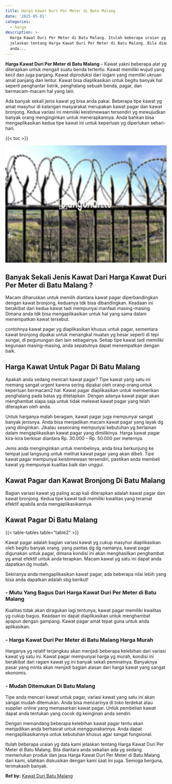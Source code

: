 ```yaml
---
title: Harga Kawat Duri Per Meter di Batu Malang
date: '2025-05-01'
categories:
  - harga
description: >-
  Harga Kawat Duri Per Meter di Batu Malang. Itulah beberapa uraian yg data kami
  jelaskan tentang Harga Kawat Duri Per Meter di Batu Malang. Bila diantara
  anda...
---
```


**Harga Kawat Duri Per Meter di Batu Malang** – Kawat yakni beberapa alat yg diterapkan untuk mengait suatu benda tertentu. Kawat memiliki wujud yang kecil dan juga panjang. Kawat diproduksi dari logam yang memiliki ukruan amat panjang dan lentur. Kawat bisa diaplikasikan untuk begitu banyak hal seperti penghantar listrik, penghalang sebuah benda, pagar, dan bermacam-macam hal yang lain.

Ada banyak sekali jenis kawat yg bisa anda pakai. Beberapa tipe kawat yg amat masyhur di kalangan masyarakat merupakan kawat pagar dan kawat bronjong. Kedua variasi ini memiliki keistimewaan tersendiri yg mewujudkan banyak orang menginginkan untuk menerapkannya. Anda bahkan bisa mengaplikasikan kedua tipe kawat ini untuk keperluan yg diperlukan sehari-hari.

{{< toc >}}

![Harga Kawat Duri Per Meter di Batu Malang](/images/jual-kawat-murah41.png)

## Banyak Sekali Jenis Kawat Dari Harga Kawat Duri Per Meter di Batu Malang ?

Macam diharuskan untuk memlih diantara kawat pagar diperbandingkan dengan kawat bronjong, keduanya tdk bisa dibandingkan. Keadaan ini berakibat dari kedua kawat tadi mempunyai manfaat masing-masing. Dimana anda tdk bisa mengaplikasikan untuk hal yang sama dalam menempatkan kawat tersebut.

contohnya kawat pagar yg diaplikasikan khusus untuk pagar, sementara kawat bronjong dipakai untuk menangkal muatan yg besar seperti di tepi sungai, di pegunungan dan lain sebagainya. Setiap tipe kawat tadi memiliki kegunaan masing-masing, anda sepatutnya dapat menempatkan dengan baik.

## Harga Kawat Untuk Pagar Di Batu Malang

Apakah anda sedang mencari kawat pagar? Tipe kawat yang satu ini memang sangat urgent karena sering dipakai oleh orang-orang untuk keperluan bermacam2 hal. Kawat pagar diaplikasikan untuk memberikan penghalang pada batas yg ditetapkan. Dengan adanya kawat pagar akan menghambat siapa saja untuk tidak melewat kawat pagar yang telah diterapkan oleh anda.

Untuk harganya malah beragam, kawat pagar juga mempunyai sangat banyak jenisnya. Anda bisa menjadikan macam kawat pagar yang layak dg yang diinginkan. Jikalau seseorang mempunyai kebutuhan yg berlainan dalam mengaplikasikan kawat pagar yang dimilikinya. Harga kawat pagar kira-kira berkisar diantara Rp. 30.000 – Rp. 50.000 per meternya.

Jenis anda menginginkan untuk membelinya, anda bisa berkunjung ke tempat jual langsung untuk melihat kawat pagar yang akan dibeli. Tipe kawat pagar mempunyai keistimewaan tersendiri, pastikan anda membeli kawat yg mempunyai kualitas baik dan unggul.

## Kawat Pagar dan Kawat Bronjong Di Batu Malang

Bagian variasi kawat yg paling acap kali diterapkan adalah kawat pagar dan kawat bronjong. Kedua tipe kawat tadi memiliki kwalitas yang teramat efektif apabila anda mengaplikasikannya.

## Kawat Pagar Di Batu Malang

{{< table-tables table="table2" >}}

Kawat pagar adalah bagian variasi kawat yg cukup masyhur diaplikasikan oleh begitu banyak orang. yang pantas dg dg namanya, kawat pagar digunakan untuk pagar, dimana kondisi ini akan menghasilkan penghambat yg amat efektif untuk anda terapkan. Macam kawat yg satu ini dapat anda dapatkan dg mudah.

Sekiranya anda mengaplikasikan kawat pagar, ada beberapa nilai lebih yang bisa anda dapatkan adalah sbg berikut!

### \- Mutu Yang Bagus Dari Harga Kawat Duri Per Meter di Batu Malang

Kualitas tidak akan diragukan lagi tentunya, kawat pagar memiliki kwalitas yg cukup bagus. Keadaan ini dapat diaplikasikan untuk menghambat apapun dengan gampang. Kawat pagar amat tepat guna untuk anda aplikasikan.

### \- Harga Kawat Duri Per Meter di Batu Malang Harga Murah

Harganya yg relatif terjangkau akan menjadi beberapa kelebihan dari variasi kawat yg satu ini. Kawat pagar mempunyai harga yg murah, kondisi ini berakibat dari ragam kawat yg ini banyak sekali peminatnya. Banyaknya pasar yang minta akan menjadi bagian alasan dari harga kawat yang sangat ekonomis.

### \- Mudah Ditemukan Di Batu Malang

Tipe anda mencari kawat untuk pagar, variasi kawat yang satu ini akan sangat mudah ditemukan. Anda bisa mencarinya di toko terdekat atau supplier online yang memasarkan kawat pagar. Untuk pembelian kawat dapat anda tentukan yang cocok dg keinginan anda sendiri.

Dengan memandang beberapa kelebihan kawat pagar tentu akan menjadikan anda berhasrat untuk menggunakannya. Anda dapat mengaplikasikannya untuk kebutuhan khusus agar sangat fungsional.

Itulah beberapa uraian yg data kami jelaskan tentang Harga Kawat Duri Per Meter di Batu Malang. Bila diantara anda sekalian ada yg sedang memerlukan produk dan jasa Harga Kawat Duri Per Meter di Batu Malang dari kami, silahkan diskusikan dengan kami saat ini juga. Semoga berguna, terimakasih banyak.

**Ref by:** [Kawat Duri Batu Malang](https://id.wikipedia.org/wiki/Kawat)
